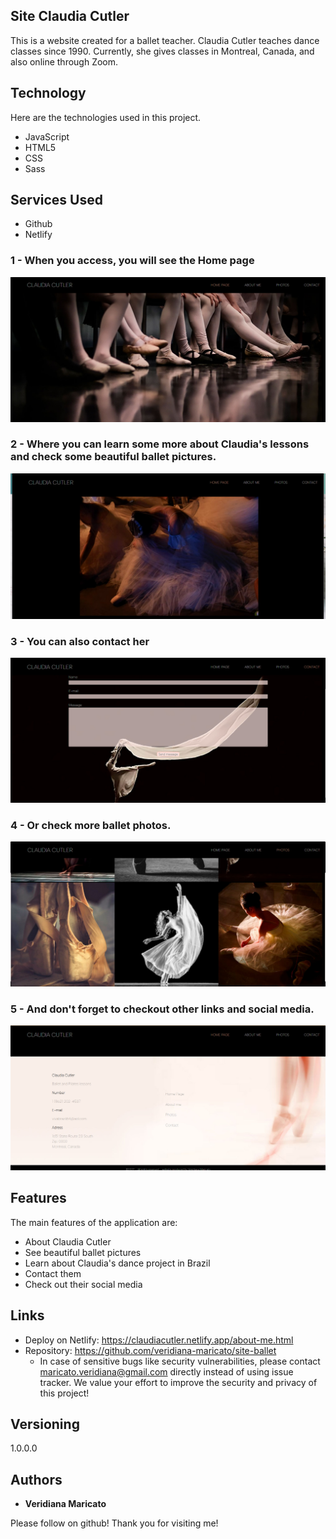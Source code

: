 ## Site Claudia Cutler
This is a website created for a ballet teacher. Claudia Cutler teaches dance classes since 1990. Currently, she gives classes in Montreal, Canada, and also online through Zoom. 


## Technology 

Here are the technologies used in this project.

* JavaScript
* HTML5
* CSS
* Sass

## Services Used

* Github
* Netlify

### 1 - When you access, you will see the Home page 

![Homepage image](https://github.com/veridiana-maricato/site-ballet/blob/main/readme/home-page.jpg)

### 2 - Where you can learn some more about Claudia's lessons and check some beautiful ballet pictures.

![Homepage about](https://github.com/veridiana-maricato/site-ballet/blob/main/readme/home.jpg)

### 3 - You can also contact her 

![Contact image](https://github.com/veridiana-maricato/site-ballet/blob/main/readme/contact.jpg)

### 4 - Or check more ballet photos.

![Recepies](https://github.com/veridiana-maricato/site-ballet/blob/main/readme/photos.jpg)

### 5 - And don't forget to checkout other links and social media.

![Footer](https://github.com/veridiana-maricato/site-ballet/blob/main/readme/footer.jpg)

## Features

The main features of the application are:
 - About Claudia Cutler
 - See beautiful ballet pictures
 - Learn about Claudia's dance project in Brazil
 - Contact them
 - Check out their social media

## Links
  - Deploy on Netlify: https://claudiacutler.netlify.app/about-me.html
  - Repository: https://github.com/veridiana-maricato/site-ballet
    - In case of sensitive bugs like security vulnerabilities, please contact
      maricato.veridiana@gmail.com directly instead of using issue tracker. We value your effort
      to improve the security and privacy of this project!

  ## Versioning

  1.0.0.0


  ## Authors

  * **Veridiana Maricato** 

  Please follow on github!
  Thank you for visiting me!
